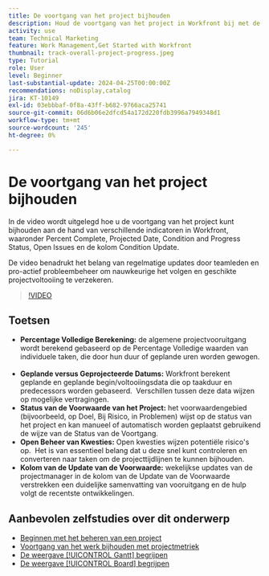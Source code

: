 ```yaml
---
title: De voortgang van het project bijhouden
description: Houd de voortgang van het project in Workfront bij met de percentages volledige berekeningen, geplande versus geplande data, status van de voorwaarde, open issues management en wekelijkse updates voor duidelijke en tijdige projecttracering.
activity: use
team: Technical Marketing
feature: Work Management,Get Started with Workfront
thumbnail: track-overall-project-progress.jpeg
type: Tutorial
role: User
level: Beginner
last-substantial-update: 2024-04-25T00:00:00Z
recommendations: noDisplay,catalog
jira: KT-10149
exl-id: 03ebbbaf-0f8a-43ff-b682-9766aca25741
source-git-commit: 06d6b06e2dfcd54a172d220fdb3996a7949348d1
workflow-type: tm+mt
source-wordcount: '245'
ht-degree: 0%

---
```


# De voortgang van het project bijhouden

In de video wordt uitgelegd hoe u de voortgang van het project kunt bijhouden aan de hand van verschillende indicatoren in Workfront, waaronder Percent Complete, Projected Date, Condition and Progress Status, Open Issues en de kolom Condition Update.

De video benadrukt het belang van regelmatige updates door teamleden en pro-actief probleembeheer om nauwkeurige het volgen en geschikte projectvoltooiing te verzekeren. &#x200B;

>[!VIDEO](https://video.tv.adobe.com/v/3447416/?quality=12&learn=on&enablevpops&captions=dut)

## Toetsen

* **Percentage Volledige Berekening:** de algemene projectvooruitgang wordt berekend gebaseerd op de Percentage Volledige waarden van individuele taken, die door hun duur of geplande uren worden gewogen. &#x200B;
* **Geplande versus Geprojecteerde Datums:** Workfront berekent geplande en geplande begin/voltooiingsdata die op taakduur en predecessors worden gebaseerd. &#x200B; Verschillen tussen deze data wijzen op mogelijke vertragingen. &#x200B;
* **Status van de Voorwaarde van het Project:** het voorwaardengebied (bijvoorbeeld, op Doel, Bij Risico, in Problemen) wijst op de status van het project en kan manueel of automatisch worden geplaatst gebruikend de wijze van de Status van de Voortgang. &#x200B;
* **Open Beheer van Kwesties:** Open kwesties wijzen potentiële risico&#39;s op. &#x200B; Het is van essentieel belang dat u deze snel kunt controleren en converteren naar taken om de projecttijdlijnen te kunnen bijhouden. &#x200B;
* **Kolom van de Update van de Voorwaarde:** wekelijkse updates van de projectmanager in de kolom van de Update van de Voorwaarde verstrekken een duidelijke samenvatting van vooruitgang en de hulp volgt de recentste ontwikkelingen. &#x200B;


## Aanbevolen zelfstudies over dit onderwerp

* [Beginnen met het beheren van een project](/help/manage-work/projects/getting-started-manage-a-project.md)
* [Voortgang van het werk bijhouden met projectmetriek](/help/manage-work/projects/track-work-progress-with-project-metrics.md)
* [De weergave [!UICONTROL Gantt] begrijpen](/help/manage-work/projects/understand-the-gantt-view.md)
* [De weergave [!UICONTROL Board] begrijpen](/help/manage-work/projects/understand-the-board-view.md)

